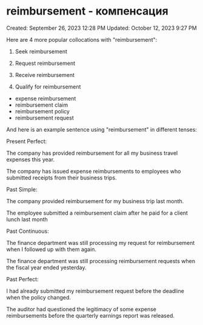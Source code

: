 # reimbursement  - компенсация

Created: September 26, 2023 12:28 PM
Updated: October 12, 2023 9:27 PM

Here are 4 more popular collocations with "reimbursement":

1. Seek reimbursement

2. Request reimbursement

3. Receive reimbursement

4. Qualify for reimbursement

- expense reimbursement
- reimbursement claim
- reimbursement policy
- reimbursement request

And here is an example sentence using "reimbursement" in different tenses:

Present Perfect:

The company has provided reimbursement for all my business travel expenses this year.

The company has issued expense reimbursements to employees who submitted receipts from their business trips.

Past Simple:

The company provided reimbursement for my business trip last month.

The employee submitted a reimbursement claim after he paid for a client lunch last month

Past Continuous:

The finance department was still processing my request for reimbursement when I followed up with them again.

The finance department was still processing reimbursement requests when the fiscal year ended yesterday.

Past Perfect:

I had already submitted my reimbursement request before the deadline when the policy changed.

The auditor had questioned the legitimacy of some expense reimbursements before the quarterly earnings report was released.